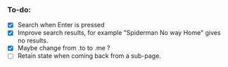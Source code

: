 ### To-do:
- [x] Search when Enter is pressed
- [x] Improve search results, for example "Spiderman No way Home" gives no results.
- [x] Maybe change from .to to .me ?
- [ ] Retain state when coming back from a sub-page.
